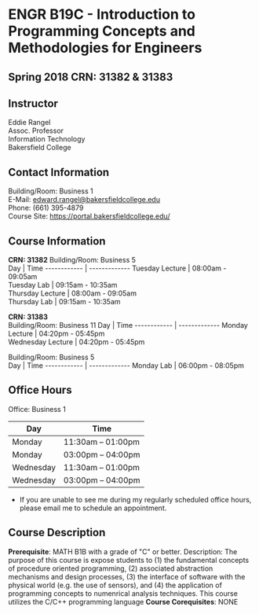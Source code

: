 # ENGR B19C - Introduction to Programming Concepts and Methodologies for Engineers
## Spring 2018 CRN: 31382 & 31383

## Instructor
Eddie Rangel  
Assoc. Professor  
Information Technology  
Bakersfield College  

## Contact Information
Building/Room: Business 1  
E-Mail: edward.rangel@bakersfieldcollege.edu  
Phone: (661) 395-4879   
Course Site: https://portal.bakersfieldcollege.edu/  

## Course Information
**CRN: 31382**
Building/Room: Business 5  
Day | Time
------------ | -------------
Tuesday Lecture | 08:00am - 09:05am  
Tuesday Lab | 09:15am - 10:35am  
Thursday Lecture | 08:00am - 09:05am  
Thursday Lab | 09:15am - 10:35am   

**CRN: 31383**  
Building/Room: Business 11 
Day | Time
------------ | -------------
Monday Lecture | 04:20pm - 05:45pm  
Wednesday Lecture | 04:20pm - 05:45pm  

Building/Room: Business 5  
Day | Time
------------ | -------------
Monday Lab | 06:00pm - 08:05pm 


## Office Hours
Office: Business 1

Day | Time
------------ | -------------
Monday | 11:30am – 01:00pm
Monday | 03:00pm – 04:00pm
Wednesday | 11:30am – 01:00pm
Wednesday | 03:00pm – 04:00pm
* If you are unable to see me during my regularly scheduled office hours, please email me to schedule an appointment.

## Course Description
**Prerequisite**:  MATH B1B with a grade of "C" or better. Description: The purpose of this course is expose students 
to (1) the fundamental concepts of procedure oriented programming, (2) associated abstraction mechanisms and design 
processes, (3) the interface of software with the physical world (e.g. the use of sensors), and (4) the application of 
programming concepts to numenrical analysis techniques. This course utilizes the C/C++ programming language
**Course Corequisites**: NONE

